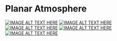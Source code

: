 # Planar Atmosphere
[![IMAGE ALT TEXT HERE](http://img.youtube.com/vi/b'Z55VhOL3Bi8'/0.jpg)](http://www.youtube.com/watch?v=b'Z55VhOL3Bi8')
[![IMAGE ALT TEXT HERE](http://img.youtube.com/vi/b'u8lerS5IC3k'/0.jpg)](http://www.youtube.com/watch?v=b'u8lerS5IC3k')
[![IMAGE ALT TEXT HERE](http://img.youtube.com/vi/b'rk7292z6TPI'/0.jpg)](http://www.youtube.com/watch?v=b'rk7292z6TPI')
[![IMAGE ALT TEXT HERE](http://img.youtube.com/vi/b'7enC4ZDHE5U'/0.jpg)](http://www.youtube.com/watch?v=b'7enC4ZDHE5U')
[![IMAGE ALT TEXT HERE](http://img.youtube.com/vi/b'-kIOe071nEM'/0.jpg)](http://www.youtube.com/watch?v=b'-kIOe071nEM')
